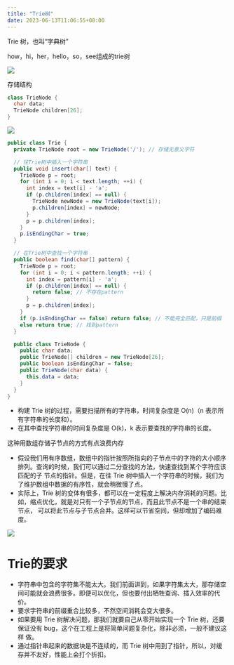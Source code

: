 ```yaml
---
title: "Trie树"
date: 2023-06-13T11:06:55+08:00
---
```


Trie 树，也叫“字典树”

how，hi，her，hello，so，see组成的trie树

![](https://static001.geekbang.org/resource/image/28/32/280fbc0bfdef8380fcb632af39e84b32.jpg?wh=1142*573)

存储结构

```java
class TrieNode {
  char data;
  TrieNode children[26];
}
```

![](https://static001.geekbang.org/resource/image/f5/35/f5a4a9cb7f0fe9dcfbf29eb1e5da6d35.jpg?wh=1142*697)

```java
public class Trie {
  private TrieNode root = new TrieNode('/'); // 存储无意义字符

  // 往Trie树中插入一个字符串
  public void insert(char[] text) {
    TrieNode p = root;
    for (int i = 0; i < text.length; ++i) {
      int index = text[i] - 'a';
      if (p.children[index] == null) {
        TrieNode newNode = new TrieNode(text[i]);
        p.children[index] = newNode;
      }
      p = p.children[index];
    }
    p.isEndingChar = true;
  }

  // 在Trie树中查找一个字符串
  public boolean find(char[] pattern) {
    TrieNode p = root;
    for (int i = 0; i < pattern.length; ++i) {
      int index = pattern[i] - 'a';
      if (p.children[index] == null) {
        return false; // 不存在pattern
      }
      p = p.children[index];
    }
    if (p.isEndingChar == false) return false; // 不能完全匹配，只是前缀
    else return true; // 找到pattern
  }

  public class TrieNode {
    public char data;
    public TrieNode[] children = new TrieNode[26];
    public boolean isEndingChar = false;
    public TrieNode(char data) {
      this.data = data;
    }
  }
}
```

- 构建 Trie 树的过程，需要扫描所有的字符串，时间复杂度是 O(n)（n 表示所有字符串的长度和）。
- 在其中查找字符串的时间复杂度是 O(k)，k 表示要查找的字符串的长度。

这种用数组存储子节点的方式有点浪费内存

- 假设我们用有序数组，数组中的指针按照所指向的子节点中的字符的大小顺序排列。查询的时候，我们可以通过二分查找的方法，快速查找到某个字符应该匹配的子
  节点的指针。但是，在往 Trie 树中插入一个字符串的时候，我们为了维护数组中数据的有序性，就会稍微慢了点。
- 实际上，Trie 树的变体有很多，都可以在一定程度上解决内存消耗的问题。比如，缩点优化，就是对只有一个子节点的节点，而且此节点不是一个串的结束节点，
  可以将此节点与子节点合并。这样可以节省空间，但却增加了编码难度。

![](https://static001.geekbang.org/resource/image/87/11/874d6870e365ec78f57cd1b9d9fbed11.jpg?wh=1142*581)

# Trie的要求

- 字符串中包含的字符集不能太大。我们前面讲到，如果字符集太大，那存储空间可能就会浪费很多。即便可以优化，但也要付出牺牲查询、插入效率的代价。
- 要求字符串的前缀重合比较多，不然空间消耗会变大很多。
- 如果要用 Trie 树解决问题，那我们就要自己从零开始实现一个 Trie 树，还要保证没有 bug，这个在工程上是将简单问题复杂化，除非必须，一般不建议这样
  做。
- 通过指针串起来的数据块是不连续的，而 Trie 树中用到了指针，所以，对缓存并不友好，性能上会打个折扣。
